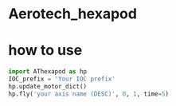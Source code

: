 # Aerotech_hexapod

# how to use
```python
import AThexapod as hp
IOC_prefix = 'Your IOC prefix'
hp.update_motor_dict()
hp.fly('your axis name (DESC)', 0, 1, time=5)
```
